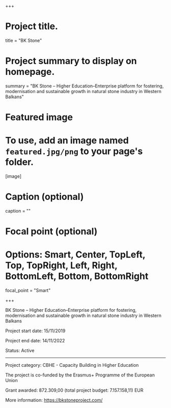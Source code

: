 +++

# Project title.
title = "BK Stone"

# Project summary to display on homepage.
summary = "BK Stone – Higher Education–Enterprise platform for fostering, modernisation and sustainable growth in natural stone industry in Western Balkans"

# Featured image
# To use, add an image named `featured.jpg/png` to your page's folder. 
[image]
  # Caption (optional)
  caption = ""

  # Focal point (optional)
  # Options: Smart, Center, TopLeft, Top, TopRight, Left, Right, BottomLeft, Bottom, BottomRight
  focal_point = "Smart"

+++

BK Stone – Higher Education–Enterprise platform for fostering, modernisation and sustainable growth in natural stone industry in Western Balkans

Project start date: 15/11/2019

Project end date: 14/11/2022

Status: Active

---

Project category: CBHE - Capacity Building in Higher Education

The project is co-funded by the Erasmus+ Programme of the European Union

Grant awarded: 872.309,00 (total project budget: 7.157.158,11) EUR

More information: https://bkstoneproject.com/
